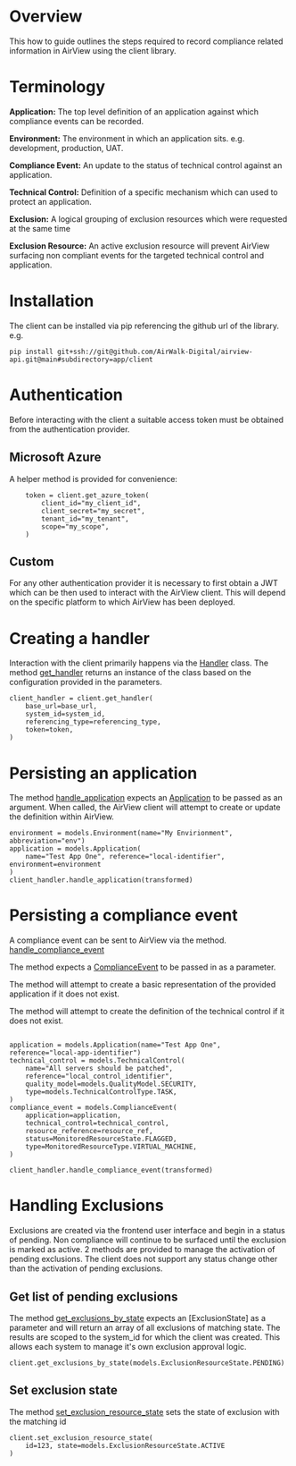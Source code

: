 # Overview
This how to guide outlines the steps required to record compliance related information in AirView using the client library.

# Terminology
**Application:** The top level definition of an application against which compliance events can be recorded.

**Environment:** The environment in which an application sits. e.g. development, production, UAT.

**Compliance Event:** An update to the status of technical control against an application.

**Technical Control:** Definition of a specific mechanism which can used to protect an application.

**Exclusion:** A logical grouping of exclusion resources which were requested at the same time

**Exclusion Resource:** An active exclusion resource will prevent AirView surfacing non compliant events for the targeted technical control and application.


# Installation
The client can be installed via pip referencing the github url of the library. e.g.

```
pip install git+ssh://git@github.com/AirWalk-Digital/airview-api.git@main#subdirectory=app/client
```

# Authentication
Before interacting with the client a suitable access token must be obtained from the authentication provider.
## Microsoft Azure
A helper method is provided for convenience:

```
    token = client.get_azure_token(
        client_id="my_client_id",
        client_secret="my_secret",
        tenant_id="my_tenant",
        scope="my_scope",
    )
```
## Custom
For any other authentication provider it is necessary to first obtain a JWT which can be then used to interact with the AirView client. This will depend on the specific platform to which AirView has been deployed.

# Creating a handler
Interaction with the client primarily happens via the [Handler](./airviewclient.md#class-clientairviewclientclienthandlerbackend) class. The method [get_handler](./airviewclient.md#clientairviewclientclientget_handlerbase_url-system_id-referencing_type-token) returns an instance of the class based on the configuration provided in the parameters.

```
client_handler = client.get_handler(
	base_url=base_url,
	system_id=system_id,
	referencing_type=referencing_type,
	token=token,
)

```

# Persisting an application
The method [handle_application](./airviewclient.md#clientairviewclientclientget_handlerbase_url-system_id-referencing_type-token) expects an [Application](./airviewclient.md#class-clientairviewclientmodelsapplicationname-reference-environmentnone-type1-idnone-parent_idnone) to be passed as an argument. When called, the AirView client will attempt to create or update the definition within AirView.

```
environment = models.Environment(name="My Envirionment", abbreviation="env")
application = models.Application(
    name="Test App One", reference="local-identifier", environment=environment
)
client_handler.handle_application(transformed)

```

# Persisting a compliance event
A compliance event can be sent to AirView via the method. [handle_compliance_event](./airviewclient.md#handle_compliance_eventcompliance_event)

The method expects a [ComplianceEvent](./airviewclient.md#class-clientairviewclientmodelscomplianceeventresource_reference-application-technical_control-status) to be passed in as a parameter.

The method will attempt to create a basic representation of the provided application if it does not exist.

The method will attempt to create the definition of the technical control if it does not exist.

```

application = models.Application(name="Test App One", reference="local-app-identifier")
technical_control = models.TechnicalControl(
    name="All servers should be patched",
    reference="local_control_identifier",
    quality_model=models.QualityModel.SECURITY,
    type=models.TechnicalControlType.TASK,
)
compliance_event = models.ComplianceEvent(
	application=application,
	technical_control=technical_control,
	resource_reference=resource_ref,
	status=MonitoredResourceState.FLAGGED,
	type=MonitoredResourceType.VIRTUAL_MACHINE,
)

client_handler.handle_compliance_event(transformed)

```
# Handling Exclusions
Exclusions are created via the frontend user interface and begin in a status of pending. Non compliance will continue to be surfaced until the exclusion is marked as active. 2 methods are provided to manage the activation of pending exclusions. The client does not support any status change other than the activation of pending exclusions.

## Get list of pending exclusions
The method [get_exclusions_by_state](./create-guide./airviewclient.md#get_exclusions_by_statestate)
expects an [ExclusionState] as a parameter and will return an array of all exclusions of matching state. The results are scoped to the system_id for which the client was created. This allows each system to manage it's own exclusion approval logic.

```
client.get_exclusions_by_state(models.ExclusionResourceState.PENDING)
```

## Set exclusion state

The method [set_exclusion_resource_state](./airviewclient.md#set_exclusion_resource_stateid-state) sets the state of exclusion with the matching id


```
client.set_exclusion_resource_state(
	id=123, state=models.ExclusionResourceState.ACTIVE
)

```
